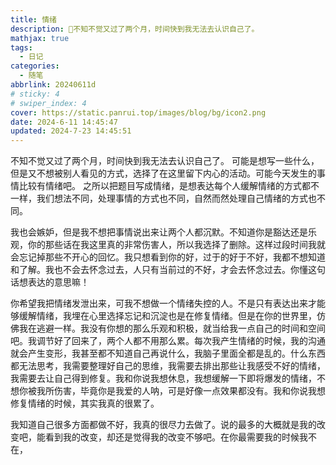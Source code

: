 ```yaml
---
title: 情绪
description: 🥧不知不觉又过了两个月，时间快到我无法去认识自己了。
mathjax: true
tags:
  - 日记
categories:
  - 随笔
abbrlink: 20240611d
# sticky: 4
# swiper_index: 4
cover: https://static.panrui.top/images/blog/bg/icon2.png
date: 2024-6-11 14:45:47
updated: 2024-7-23 14:45:51
---
```


不知不觉又过了两个月，时间快到我无法去认识自己了。
可能是想写一些什么，但是又不想被别人看见的方式，选择了在这里留下内心的活动。可能今天发生的事情比较有情绪吧。
之所以把题目写成情绪，是想表达每个人缓解情绪的方式都不一样，我们想法不同，处理事情的方式也不同，自然而然处理自己情绪的方式也不同。

我也会嫉妒，但是我不想把事情说出来让两个人都沉默。不知道你是豁达还是乐观，你的那些话在我这里真的非常伤害人，所以我选择了删除。这样过段时间我就会忘记掉那些不开心的回忆。我只想看到你的好，过于的好于不好，我都不想知道和了解。我也不会去怀念过去，人只有当前过的不好，才会去怀念过去。你懂这句话想表达的意思嘛！

你希望我把情绪发泄出来，可我不想做一个情绪失控的人。不是只有表达出来才能够缓解情绪，我埋在心里选择忘记和沉淀也是在修复情绪。但是在你的世界里，仿佛我在逃避一样。我没有你想的那么乐观和积极，就当给我一点自己的时间和空间吧。我调节好了回来了，两个人都不用那么累。每次我产生情绪的时候，我的沟通就会产生变形，我甚至都不知道自己再说什么，我脑子里面全都是乱的。什么东西都无法思考，我需要整理好自己的思维，我需要去排出那些让我感受不好的情绪，我需要去让自己得到修复。我和你说我想休息，我想缓解一下即将爆发的情绪，不想你被我所伤害，毕竟你是我爱的人呐，可是好像一点效果都没有。我和你说我想修复情绪的时候，其实我真的很累了。

我知道自己很多方面都做不好，我真的很尽力去做了。说的最多的大概就是我的改变吧，能看到我的改变，却还是觉得我的改变不够吧。在你最需要我的时候我不在，




